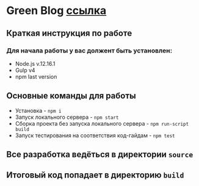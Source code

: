 # Green Blog [ссылка](https://dimalepel.github.io/green-blog/)

## Краткая инструкция по работе
### Для начала работы у вас должент быть установлен:
* Node.js v.12.16.1
* Gulp v4
* npm last version

## Основные команды для работы
* Установка - `npm i`
* Запуск локального сервера - `npm start`
* Сборка проекта без запуска локального сервера - `npm run-script build`
* Запуск тестирования на соответствия код-гайдам - `npm test`

## Все разработка ведёться в директории `source`
## Итоговый код попадает в директорию `build`
